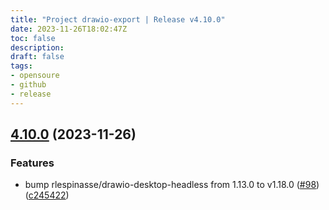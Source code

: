 ```yaml
---
title: "Project drawio-export | Release v4.10.0"
date: 2023-11-26T18:02:47Z
toc: false
description: 
draft: false
tags:
- opensoure
- github
- release
---
```

## [4.10.0](https://github.com/rlespinasse/drawio-export/compare/v4.9.0...v4.10.0) (2023-11-26)


### Features

* bump rlespinasse/drawio-desktop-headless from 1.13.0 to v1.18.0 ([#98](https://github.com/rlespinasse/drawio-export/issues/98)) ([c245422](https://github.com/rlespinasse/drawio-export/commit/c2454229c14c65082035c536daf140fa6c409660))



